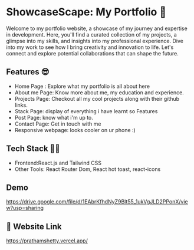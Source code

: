 # ShowcaseScape: My Portfolio 🙌


Welcome to my portfolio website, a showcase of my journey and expertise in development. Here, you'll find a curated collection of my projects, a glimpse into my skills, and insights into my professional experience. Dive into my work to see how I bring creativity and innovation to life. Let's connect and explore potential collaborations that can shape the future.


## Features 😎


- Home Page : Explore what my portfolio is all about here
- About me Page: Know more about me, my education and experience.
- Projects Page: Checkout all my cool projects along with their github links.
- Stack Page: display of everything i have learnt so Features
- Post Page: know what i'm up to.
- Contact Page: Get in touch with me
- Responsive webpage: looks cooler on ur phone :)





## Tech Stack 🧑‍💻
- Frontend:React.js and Tailwind CSS
- Other Tools: React Router Dom, React hot toast, react-icons
## Demo

https://drive.google.com/file/d/1EAbrKfhdNyZ9Blt55_1ukVgJLD2PPonX/view?usp=sharing



## 🔗 Website Link

https://prathamshetty.vercel.app/










 
 

